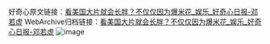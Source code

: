 好奇心原文链接：[看美国大片就会长胖？不仅仅因为爆米花_娱乐_好奇心日报-邓若虚](https://www.qdaily.com/articles/2180.html)
WebArchive归档链接：[看美国大片就会长胖？不仅仅因为爆米花_娱乐_好奇心日报-邓若虚](http://web.archive.org/web/20171006153620/http://www.qdaily.com/articles/2180.html)
![image](http://ww3.sinaimg.cn/large/007d5XDply1g3v66ec2mvj30u05ilhdt)